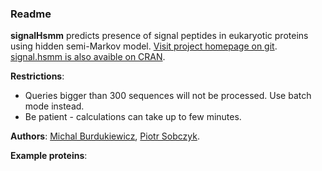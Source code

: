 ### Readme  
  
**signalHsmm** predicts presence of signal peptides in eukaryotic proteins using hidden semi-Markov model. [Visit project homepage on git](http://github.com/michbur/signalHsmm).  
[signal.hsmm is also avaible on CRAN](http://cran.r-project.org/web/packages/signalHsmm).

**Restrictions**:
* Queries bigger than 300 sequences will not be processed. Use batch mode instead.  
* Be patient - calculations can take up to few minutes.  

**Authors**: [Michal Burdukiewicz](http://www.smorfland.uni.wroc.pl/), [Piotr Sobczyk](http://prac.im.pwr.wroc.pl/~sobczyk/).

**Example proteins**:


